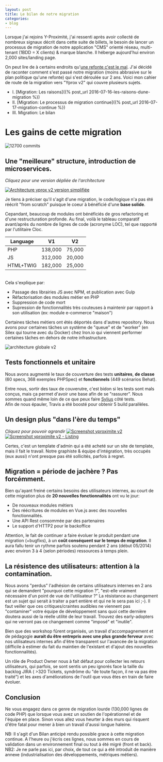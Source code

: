 ```yaml
---
layout: post
title: Le bilan de notre migration
categories:
- blog
---
```


Lorsque j'ai rejoins Y-Proximité, j'ai ressenti après avoir collecté de nombreux signaux décrit dans cette suite de billets, le besoin de lancer un processus de migration de notre application "CMS" orienté réseau, multi-tenant (1BDD = X clients) & marque blanche. Il héberge aujourd'hui environ 2,000 sites/landing page.

On peut lire de à certains endroits qu'[une refonte c'est le mal](http://www.joelonsoftware.com/articles/fog0000000069.html). J'ai décidé de raconter comment s'est passé notre migration (moins abbrasive sur le plan politique qu'une refonte) qui s'est déroulée sur 2 ans. Voici mon cahier de route de la migration vers "Yprox v2" qui couvre plusieurs sujets.

* I. [Migration: Les raisons]({% post_url 2016-07-16-les-raisons-dune-migration %})
* II. [Migration: Le processus de migration continue]({% post_url 2016-07-17-migration-continue %})
* III. Migration: Le bilan

# Les gains de cette migration

![12700 commits](/assets/images/yprox_github_stats.png)


## Une "meilleure" structure, introduction de microservices.
_Cliquez pour une version dépliée de l'architecture_

[![Architecture yprox v2 version simplifiée](/assets/images/yprox_architecture_v2.png)](https://www.evernote.com/l/ARGX1eBvtjFLCKMrVYdtkgAmmnsbCa8ow_Q)

Je tiens à préciser qu'il s'agit d'une migration, le code/logique n'a pas été réécrit "from scratch" puisque le coeur à bénéficié d'une **base solide**.

Cepandant, beaucoup de modules ont bénéficiés de gros refactoring et d'une restructuration profonde.
Au final, voilà le tableau comparatif avant/après du nombre de lignes de code (acronyme LOC), tel que rapporté par l'utilitaire Cloc.

| Language  | V1      | V2     |
|-----------|---------|--------|
| PHP       | 138,000 | 75,000 |
| JS        | 312,000 | 20,000 |
| HTML+TWIG | 182,000 | 25,000 |

<br />
Cela s'explique par:

* Passage des librairies JS avec NPM, et publication avec Gulp
* Réfactorisation des modules métier en PHP
* Suppression de code mort
* Supression de fonctionnalités très couteuses à maintenir par rapport à son utilisation (ex: module e-commerce "maison")

Certaines tâches métiers ont étés déportés dans d'autres repository. Nous avons pour certaines tâches un système de "queue" et de "worker" (en Silex qui tourne avec du Docker) chez Iron.io qui viennent performer certaines tâches en dehors de notre infrastructure. 

![architecture globale v2](/assets/images/yprox-architecture-globale.png)

## Tests fonctionnels et unitaire

Nous avons augmenté le taux de couverture des tests **unitaires**, **de classe** (60 specs, 368 exemples PHPSpec) et **fonctionnels** (449 scénarios Behat).

Entre nous, sortir des taux de couverutre, c'est bidon si les tests sont mals conçus, mais ça permet d'avoir une base afin de se "rassurer". Nous sommes quand même loin de ce que peux faire [Sylius](https://github.com/Sylius/Sylius) côté tests.  
Afin de nous épauler, Travis a été boosté pour obtenir 5 build parallèles.

## Un design plus "dans l'ère du temps"

_Cliquez pour pouvoir agrandir_
[![Screenshot yproximite v2](/assets/images/yprox_bo_dashboard_v2.png)](https://www.evernote.com/l/ARGMA336ksxKfJn0dV8X6XpsHU3MA3mqks4)
[![Screenshot yproximite v2 - Listing](/assets/images/yprox_bo_list_v2.png)](https://www.evernote.com/l/ARGJLToKexxKN7jjsZmNnxEHzZwZy7d2-mQ)

Certes, c'est un template d'admin qui a été acheté sur un site de template, mais il fait le travail. Notre graphiste & équipe d'intégration, très occupés (eux aussi) n'ont presque pas été sollicités, parfois à regret.

## Migration = période de jachère ? Pas forcémment.

Bien qu'ayant freiné certains besoins des utilisateurs internes, au court de cette migration plus de **20 nouvelles fonctionnalités** ont vu le jour:

- De nouveaux modules métiers
- Des réécritures de modules en Vue.js avec des nouvelles fonctionnalités.
- Une API Rest consommée par des partenaires
- Le support d'HTTP2 pour le backoffice

Attention, le fait de continuer a faire évoluer le produit pendant une migration (+bugfixs), à un **coût conséquent sur le temps de migration**. Il aura fallu tenir un rythme parfois soutenu pendant 2 ans (début 05/2014) avec environ 3 à 4 (selon périodes) ressources à temps plein.

## La résistence des utilisateurs: attention à la contamination.

Nous avons "perdus" l'adhésion de certains utilisateurs internes en 2 ans qui se demandent "pourquoi cette migration ?", "est-elle vraiment nécessaire d'un point de vue de l'utilisateur ?"
La résistance au changement est un sujet qui serait à traiter a part entière et qui ne le sera pas ici ;-). Il faut veiller que ces critiques/craintes audibles ne viennent pas "contaminer" votre équipe de développement sans quoi cette dernière doutera aussi de la réelle utilité de leur travail. Trouvez des early-adopters qui ne verront pas ce changement comme "imposé" et "inutile".

Bien que des workshop fûrent organisés, un travail d'accompagnement et de pédagogie **aurait du être entrepris avec une plus grande ferveur** avec nos utilisateurs internes afin d'être transparent sur l'avancée de la migration (difficile à estimer du fait du maintien de l'existant et d'ajout des nouvelles fonctionnalités).

Un rôle de Product Owner nous à fait défaut pour collecter les retours utilisateurs, qui parfois, se sont sentis un peu ignorés face la taille du backlog JIRA ( >320 Tickets, syndrôme du "de toute façon, il ne va pas être traité")
et les axes d'améliorations de l'outil que vous êtes en train de faire évoluer.
 
## Conclusion
Ne vous engagez dans ce genre de migration lourde (130,000 lignes de code PHP) que lorsque vous avez un soutien de l'opérationnel et de l'équipe en place. Sinon vous allez vous heurter à des murs qui risquent d'être fatal pour mener à bien un travail d'aussi longue haleine.

NB: Il s'agit d'un Bilan anticipé rendu possible grace à cette migration continue. A l'heure ou j'écris ces lignes, nous sommes en cours de validation dans un environnement final ou tout à été migré (front et back).
NB2: Je ne parle pas ici, par choix, de tout ce qui a été introduit de manière annexe (industrialisation des développements, métriques métiers).

